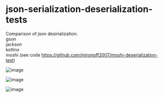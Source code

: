 # json-serialization-deserialization-tests

Comparison of json desirialization:
  <br />gson
  <br />jackson 
  <br />kotlinx
  <br />moshi (see code https://github.com/mironoff2007/moshi-deserialization-test)
  
  
![image](https://user-images.githubusercontent.com/18057056/188313381-e142388e-f03c-4657-bbb9-6d0327b97b91.png)

![image](https://user-images.githubusercontent.com/18057056/188313395-22cbdfca-27df-49a2-adde-9038e6259399.png)

![image](https://user-images.githubusercontent.com/18057056/188313406-da14eb1b-0f20-4ae3-8140-2e7070420c89.png)


